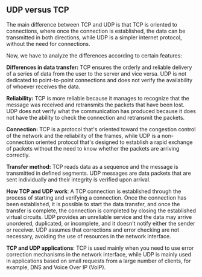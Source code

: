 
## UDP versus TCP
The main difference between TCP and UDP is that TCP is oriented to connections, where once the connection is established, the data can be transmitted in both directions, while UDP is a simpler internet protocol, without the need for connections.

Now, we have to analyze the differences according to certain features:

**Differences in data transfer:** TCP ensures the orderly and reliable delivery of a series of data from the user to the server and vice versa. UDP is not dedicated to point-to-point connections and does not verify the availability of whoever receives the data.

**Reliability:** TCP is more reliable because it manages to recognize that the message was received and retransmits the packets that have been lost. UDP does not verify what the communication has produced because it does not have the ability to check the connection and retransmit the packets.

**Connection:** TCP is a protocol that's oriented toward the congestion control of the network and the reliability of the frames, while UDP is a non-connection oriented protocol that's designed to establish a rapid exchange of packets without the need to know whether the packets are arriving correctly.

**Transfer method:** TCP reads data as a sequence and the message is transmitted in defined segments. UDP messages are data packets that are sent individually and their integrity is verified upon arrival.

**How TCP and UDP work**: A TCP connection is established through the process of starting and verifying a connection. Once the connection has been established, it is possible to start the data transfer, and once the transfer is complete, the connection is completed by closing the established virtual circuits. UDP provides an unreliable service and the data may arrive unordered, duplicated, or incomplete, and it doesn't notify either the sender or receiver. UDP assumes that corrections and error checking are not necessary, avoiding the use of resources in the network interface.

**TCP and UDP applications**: TCP is used mainly when you need to use error correction mechanisms in the network interface, while UDP is mainly used in applications based on small requests from a large number of clients, for example, DNS and Voice Over IP (VoIP).
